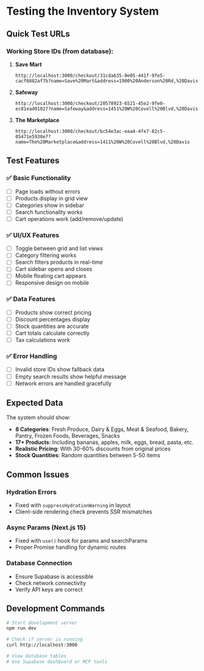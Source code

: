 # Testing the Inventory System

## Quick Test URLs

### Working Store IDs (from database):

1. **Save Mart**
   ```
   http://localhost:3000/checkout/31cda635-0e05-441f-9fe5-cacf6882af7b?name=Save%20Mart&address=1900%20Anderson%20Rd,%20Davis
   ```

2. **Safeway**
   ```
   http://localhost:3000/checkout/20578923-6521-45e2-9fe0-ec81ead01027?name=Safeway&address=1451%20W%20Covell%20Blvd,%20Davis
   ```

3. **The Marketplace**
   ```
   http://localhost:3000/checkout/bc54e3ac-eaa4-4fe7-82c5-05471e5938e7?name=The%20Marketplace&address=1411%20W%20Covell%20Blvd,%20Davis
   ```

## Test Features

### ✅ Basic Functionality
- [ ] Page loads without errors
- [ ] Products display in grid view
- [ ] Categories show in sidebar
- [ ] Search functionality works
- [ ] Cart operations work (add/remove/update)

### ✅ UI/UX Features
- [ ] Toggle between grid and list views
- [ ] Category filtering works
- [ ] Search filters products in real-time
- [ ] Cart sidebar opens and closes
- [ ] Mobile floating cart appears
- [ ] Responsive design on mobile

### ✅ Data Features
- [ ] Products show correct pricing
- [ ] Discount percentages display
- [ ] Stock quantities are accurate
- [ ] Cart totals calculate correctly
- [ ] Tax calculations work

### ✅ Error Handling
- [ ] Invalid store IDs show fallback data
- [ ] Empty search results show helpful message
- [ ] Network errors are handled gracefully

## Expected Data

The system should show:
- **8 Categories**: Fresh Produce, Dairy & Eggs, Meat & Seafood, Bakery, Pantry, Frozen Foods, Beverages, Snacks
- **17+ Products**: Including bananas, apples, milk, eggs, bread, pasta, etc.
- **Realistic Pricing**: With 30-60% discounts from original prices
- **Stock Quantities**: Random quantities between 5-50 items

## Common Issues

### Hydration Errors
- Fixed with `suppressHydrationWarning` in layout
- Client-side rendering check prevents SSR mismatches

### Async Params (Next.js 15)
- Fixed with `use()` hook for params and searchParams
- Proper Promise handling for dynamic routes

### Database Connection
- Ensure Supabase is accessible
- Check network connectivity
- Verify API keys are correct

## Development Commands

```bash
# Start development server
npm run dev

# Check if server is running
curl http://localhost:3000

# View database tables
# Use Supabase dashboard or MCP tools
``` 